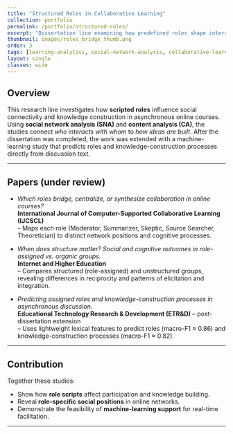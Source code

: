 ```yaml
---
title: "Structured Roles in Collaborative Learning"
collection: portfolio
permalink: /portfolio/structured-roles/
excerpt: "Dissertation line examining how predefined roles shape interaction networks and knowledge construction, followed by a machine-learning extension."
thumbnail: images/roles_bridge_thumb.png
order: 3
tags: [learning-analytics, social-network-analysis, collaborative-learning, roles, machine-learning]
layout: single
classes: wide
---
```


## Overview
This research line investigates how **scripted roles** influence social connectivity and knowledge construction in asynchronous online courses.  Using **social network analysis (SNA)** and **content analysis (CA)**, the studies connect *who interacts with whom* to *how ideas are built*.  After the dissertation was completed, the work was extended with a machine-learning study that predicts roles and knowledge-construction processes directly from discussion text.

---

## Papers (under review)

- *Which roles bridge, centralize, or synthesize collaboration in online courses?*  
  **International Journal of Computer-Supported Collaborative Learning (IJCSCL)**  
  – Maps each role (Moderator, Summarizer, Skeptic, Source Searcher, Theoretician) to distinct network positions and cognitive processes.

- *When does structure matter? Social and cognitive outcomes in role-assigned vs. organic groups.*  
  **Internet and Higher Education**  
  – Compares structured (role-assigned) and unstructured groups, revealing differences in reciprocity and patterns of elicitation and integration.

- *Predicting assigned roles and knowledge-construction processes in asynchronous discussion.*  
  **Educational Technology Research & Development (ETR&D)** – post-dissertation extension  
  – Uses lightweight lexical features to predict roles (macro-F1 ≈ 0.86) and knowledge-construction processes (macro-F1 ≈ 0.82).

---

## Contribution
Together these studies:
- Show how **role scripts** affect participation and knowledge building.  
- Reveal **role-specific social positions** in online networks.  
- Demonstrate the feasibility of **machine-learning support** for real-time facilitation.

---

